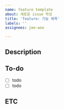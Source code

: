 ```yaml
---
name: feature template
about: 새로운 issue 작성
title: 'feature: 기능 제목'
labels: ''
assignees: jee-woo

---
```


## Description

## To-do

- [ ] todo
- [ ] todo

## ETC

